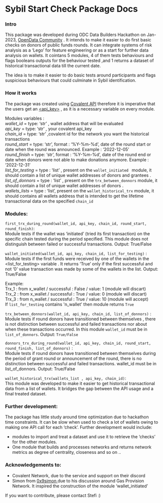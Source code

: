 # Sybil Start Check Package Docs 

### Intro

This package was developed during ODC Data Builders Hackathon on Jan-2023, [OpenData Community](https://opendatacommunity.org/) . It intends to make it easier to do first basic checks on donors of public funds rounds. It can integrate systems of risk analysis as a ‘Lego’ for feature engineering or as a start for further data analysis on wallets. It cointans 5 modules, 4 of them tests behaviours and flags booleans outputs for the behaviour tested ,and 1 returns a dataset of historical transactional data till the current date. 

The idea is to make it easier to do basic tests around participants and flags suspicious behaviours that could culminate in Sybil identification. 


### How it works

The package was created using [Covalent API](https://www.covalenthq.com/docs/api/#/0/0/USD/1)  therefore it is imperative that the users get an [<api_key>](https://www.covalenthq.com/) , as it is a necessary  variable on every module. 

Modules variables :     
	*wallet_id* = type: ‘str’ , wallet address that will be evaluated    
	*api_key* = type: ‘str’ , your covalent api_key   
	*chain_id* = type: ‘str’ ,covalent id for the network you want the historical transactions    
	*round_start* = type: ‘str’, format : ‘%Y-%m-%d’,  date of the round start or date when the round was announced. Example : ‘2022-12-05’   
  *round_finish* =  type: ‘str’, format : ‘%Y-%m-%d’,  date of the round end or date when donors were not able to make donations anymore. Example : ‘2022-12-31’    
  *list_for_testing* = type : ‘list’ , present on the `wallet_initiated ` module, it should contain a list of unique wallet addresses of donors and grantees .   
  *list_of_donnors* =  type : ‘list’ , present on the `trx_between_donnors`  module, it should contain a list of unique wallet addresses of donors .    
  *wallets_lists* = type : ‘list’, present on the `wallet_historical_trx`  module, it should contains all wallets address that is intended to get the lifetime transactional data on the specified `chain_id`   



### Modules:     


`first_trx_during_round(wallet_id, api_key, chain_id, round_start, round_finish)`:      
	Module tests if the wallet was ‘initiated’ (tried its first transaction)  on the specific chain tested  during the period specified. This module does not distinguish between failed or successful transactions. Output: True/False

`wallet_initiated(wallet_id, api_key, chain_id, list_for_testing)` :    
	Module tests if the first funds were received by one of the wallets in the <list_for_testing> variable . It returns ‘True’ only if the first successful and not ‘0’ value transaction was made by some of the wallets in the list. Output: True/False 

 Example:     
	Trx_1 : from x_wallet / successful : False / value: 1 (module will discart)     
	Trx_2 : from x_wallet / successful : True / value: 0 (module will discart)    
	Trx_3 : from n_wallet / successful : True / value: 10 (module will accept)    
	If  `list_for_testing` contains  'n_wallet' then module returns `True`    



`trx_between_donnors(wallet_id, api_key, chain_id, list_of_donnors)` :    
	 Module tests if round donors have transitioned between themselves , there is not distinction between successful and failed transactions nor about when these transactions occurred.  In this module `wallet_id` must be in `list_of_donnors`. Output: `True/False`

`donnors_trx_during_round(wallet_id, api_key, chain_id, round_start, round_finish, list_of_donnors)` :     
	 Module tests if round donors have transitioned between themselves during the period of grant round or announcement of the round, there is no distinction between successful and failed transactions.   wallet_id must be in list_of_donnors. Output: True/False

`wallet_historical_trx(wallets_list , api_key, chain_id)`:    
	This module was developed to make it easier to get historical transactional data from a list of wallets. It bridges the gap between the API usage and a final treated dataset. 


### Further development:    

The package has little study around time optimization due to hackathon time constraints. It can be slow when used to check a lot of wallets  owing to  making one API call for each ‘check’. Further development would include:       

  * modules to import and treat a dataset and use it to retrieve the ‘checks’ for the other modules.
  * One module that builds and processes networks and returns network metrics as degree of centrality, closeness and so on .. 


### Acknowledgements to:    

* Covalent Network, due to the service and support on their discord     
* Simon from [ 0x9simon ](https://twitter.com/csctgrace/status/1605835545040412673) due to his discussion around Gas Provision Network. It inspired the construction of the module ‘wallet_initiated’      

If you want to contribute, please contact Stefi :) 







